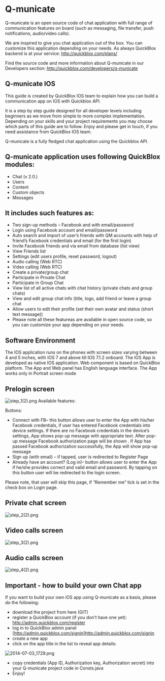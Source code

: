 # Q-municate
 
Q-municate is an open source code of chat application with full range of communication features on board (such as messaging, file transfer, push notifications, audio/video calls).

We are inspired to give you chat application out of the box. You can customize this application depending on your needs. As always QuickBlox backend is at your service: http://quickblox.com/plans/

Find the source code and more information about Q-municate in our Developers section: http://quickblox.com/developers/q-municate

## Q-municate IOS
This guide is created by QuickBlox IOS team to explain how you can build a communication app on IOS with Quickblox API.

It is a step by step guide designed for all developer levels including beginners as we move from simple to more complex implementation. Depending on your skills and your project requirements you may choose which parts of this guide are to follow. Enjoy and please get in touch, if you need assistance from QuickBlox IOS team.

Q-municate is a fully fledged chat application using the Quickblox API.

## Q-municate application uses following QuickBlox modules:

* Chat (v 2.0.)
* Users
* Content
* Custom objects
* Messages


## It includes such features as:

* Two sign-up methods – Facebook and with email/password
* Login using Facebook account and email/password
* Auto search and import of user’s friends with QM accounts with help of friend’s Facebook credentials and email (for the first login)
* Invite Facebook friends and via email from database (list view)
* View Friends list
* Settings (edit users profile, reset password, logout)
* Audio calling (Web RTC)
* Video calling (Web RTC)
* Create a private/group chat
* Participate in Private Chat
* Participate in Group Chat
* View list of all active chats with chat history (private chats and group chats)
* View and edit group chat info (title, logo, add friend or leave a group chat
* Allow users to edit their profile (set their own avatar and status (short text message))
* Please note all these featureas are available in open source code, so you can customize your app depending on your needs.

## Software Environment

The IOS application runs on the phones with screen sizes varying between 4 and 5 inches, with IOS 7 and above till IOS  7.1.2 onboard.
The IOS App is developed as native IOS application.
Web component is based on QuickBlox platform.
The App and Web panel has English language interface.
The App works only in Portrait screen mode

## Prelogin screen

![step_1(2).png](https://bitbucket.org/repo/rMnaz8/images/4218470199-step_1%282%29.png)
Available features:

Buttons:

* Connect with FB– this button allows user to enter the App with his/her Facebook credentials, if user has entered Facebook credentials into device settings.
If there are no Facebook credentials in the device’s settings, App shows pop-up message with appropriate text. After pop-up message Facebook authorization page will be shown .
If App has passed Facebook authorization successfully, the App will show pop-up message
* Sign up (with email) – if tapped, user is redirected to Register Page
* Already have an account? (Log in)– button allows user to enter the App if he/she provides correct and valid email and password. By tapping on this button user will be redirected to the login screen.

Please note, that user will skip this page, if “Remember me” tick is set in the check box on Login page.


## Private chat screen

![step_2(2).png](https://bitbucket.org/repo/rMnaz8/images/2924576187-step_2%282%29.png)

## Video calls screen

![step_3(2).png](https://bitbucket.org/repo/rMnaz8/images/2190095292-step_3%282%29.png)

## Audio calls screen
![step_4(2).png](https://bitbucket.org/repo/rMnaz8/images/2813259661-step_4%282%29.png)

## Important - how to build your own Chat app

If you want to build your own iOS app using Q-municate as a basis, please do the following:

*  download the project from here (GIT)
*  register a QuickBlox account (if you don't have one yet): http://admin.quickblox.com/register
*  log in to QuickBlox admin panel [http://admin.quickblox.com/signin]http://admin.quickblox.com/signin
*  create a new app 
*  click on the app title in the list to reveal app details:

![2014-07-03_1729.png](https://bitbucket.org/repo/rMnaz8/images/3352422798-2014-07-03_1729.png)

*  copy credentials (App ID, Authorization key, Authorization secret) into your Q-municate project code in Consts.java
*  Enjoy!